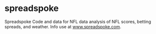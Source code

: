 # spreadspoke
Spreadspoke
Code and data for NFL data analysis of NFL scores, betting spreads, and weather. Info use at www.spreadspoke.com. 
